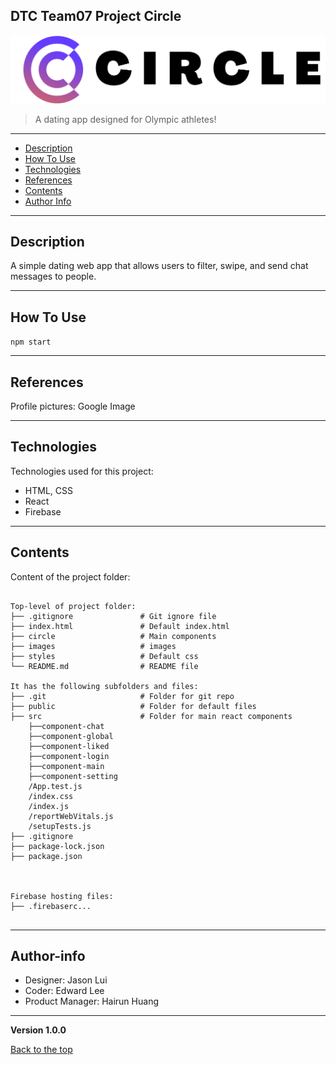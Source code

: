 ## DTC Team07 Project Circle
![Project Image](./images/circleNewColor.png)

> A dating app designed for Olympic athletes!
---


* [Description](#description)
* [How To Use](#how-to-use)
* [Technologies](#technologies)
* [References](#references)
* [Contents](#contents)
* [Author Info](#author-info)
---


## Description
A simple dating web app that allows users to filter, swipe, and send chat messages to people.

---
## How To Use
`npm start`

---
## References
Profile pictures: Google Image

---
## Technologies
Technologies used for this project:
* HTML, CSS
* React
* Firebase
---
	
## Contents
Content of the project folder:

```

Top-level of project folder: 
├── .gitignore               # Git ignore file
├── index.html               # Default index.html
├── circle                   # Main components
├── images                   # images                 
├── styles                   # Default css
└── README.md                # README file

It has the following subfolders and files:
├── .git                     # Folder for git repo
├── public                   # Folder for default files      
├── src                      # Folder for main react components
    ├──component-chat
    ├──component-global               
    ├──component-liked             
    ├──component-login              
    ├──component-main              
    ├──component-setting
    /App.test.js
    /index.css
    /index.js
    /reportWebVitals.js
    /setupTests.js   
├── .gitignore
├── package-lock.json
├── package.json



Firebase hosting files: 
├── .firebaserc...


```
---
## Author-info
- Designer: Jason Lui
- Coder: Edward Lee
- Product Manager: Hairun Huang

---
**Version 1.0.0**

[Back to the top](#description)


